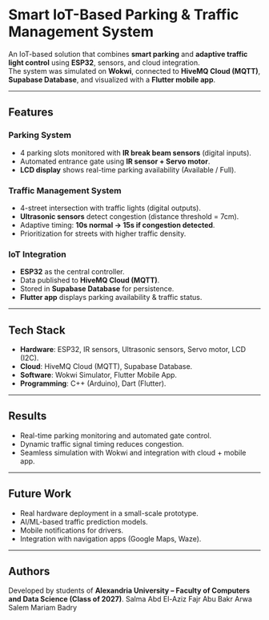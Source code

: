 #  Smart IoT-Based Parking & Traffic Management System  

An IoT-based solution that combines **smart parking** and **adaptive traffic light control** using **ESP32**, sensors, and cloud integration.  
The system was simulated on **Wokwi**, connected to **HiveMQ Cloud (MQTT)**, **Supabase Database**, and visualized with a **Flutter mobile app**.  

---

##  Features  

###  Parking System  
- 4 parking slots monitored with **IR break beam sensors** (digital inputs).  
- Automated entrance gate using **IR sensor + Servo motor**.  
- **LCD display** shows real-time parking availability (Available / Full).  

###  Traffic Management System  
- 4-street intersection with traffic lights (digital outputs).  
- **Ultrasonic sensors** detect congestion (distance threshold = 7cm).  
- Adaptive timing: **10s normal → 15s if congestion detected**.  
- Prioritization for streets with higher traffic density.  

###  IoT Integration  
- **ESP32** as the central controller.  
- Data published to **HiveMQ Cloud (MQTT)**.  
- Stored in **Supabase Database** for persistence.  
- **Flutter app** displays parking availability & traffic status.  

---

##  Tech Stack  
- **Hardware**: ESP32, IR sensors, Ultrasonic sensors, Servo motor, LCD (I2C).  
- **Cloud**: HiveMQ Cloud (MQTT), Supabase Database.  
- **Software**: Wokwi Simulator, Flutter Mobile App.  
- **Programming**: C++ (Arduino), Dart (Flutter).  

---

##  Results  
- Real-time parking monitoring and automated gate control.  
- Dynamic traffic signal timing reduces congestion.  
- Seamless simulation with Wokwi and integration with cloud + mobile app.  

---

##  Future Work  
- Real hardware deployment in a small-scale prototype.  
- AI/ML-based traffic prediction models.  
- Mobile notifications for drivers.  
- Integration with navigation apps (Google Maps, Waze).  

---

##  Authors  
Developed by students of **Alexandria University – Faculty of Computers and Data Science (Class of 2027)**. 
Salma Abd El-Aziz
Fajr Abu Bakr
Arwa Salem
Mariam Badry

